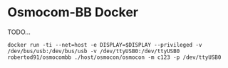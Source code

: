 # Osmocom-BB Docker

TODO...

```
docker run -ti --net=host -e DISPLAY=$DISPLAY --privileged -v /dev/bus/usb:/dev/bus/usb -v /dev/ttyUSB0:/dev/ttyUSB0 robertod91/osmocombb ./host/osmocon/osmocon -m c123 -p /dev/ttyUSB0
```
